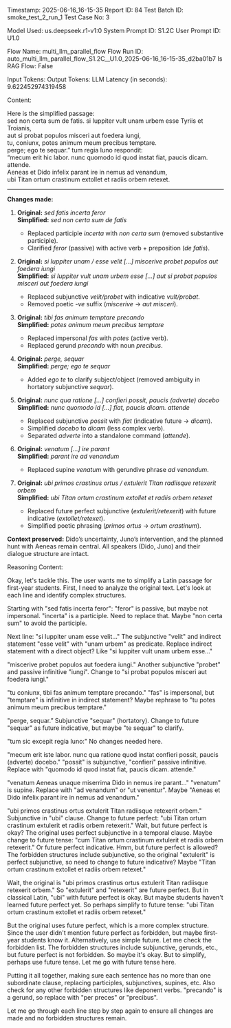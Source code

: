 Timestamp: 2025-06-16_16-15-35
Report ID: 84
Test Batch ID: smoke_test_2_run_1
Test Case No: 3

Model Used: us.deepseek.r1-v1:0
System Prompt ID: S1.2C
User Prompt ID: U1.0

Flow Name: multi_llm_parallel_flow
Flow Run ID: auto_multi_llm_parallel_flow_S1.2C__U1.0_2025-06-16_16-15-35_d2ba01b7
Is RAG Flow: False

Input Tokens: 
Output Tokens: 
LLM Latency (in seconds): 9.622452974319458

Content:

Here is the simplified passage:  
sed non certa sum de fatis. si Iuppiter vult unam urbem esse Tyriis et Troianis,  
aut si probat populos misceri aut foedera iungi,  
tu, coniunx, potes animum meum precibus temptare.  
perge; ego te sequar.” tum regia Iuno respondit:  
“mecum erit hic labor. nunc quomodo id quod instat fiat, paucis dicam. attende.  
Aeneas et Dido infelix parant ire in nemus ad venandum,  
ubi Titan ortum crastinum extollet et radiis orbem retexet.  

---

**Changes made:**  

1. **Original:** *sed fatis incerta feror*  
   **Simplified:** *sed non certa sum de fatis*  
   - Replaced participle *incerta* with *non certa sum* (removed substantive participle).  
   - Clarified *feror* (passive) with active verb + preposition (*de fatis*).  

2. **Original:** *si Iuppiter unam / esse velit [...] miscerive probet populos aut foedera iungi*  
   **Simplified:** *si Iuppiter vult unam urbem esse [...] aut si probat populos misceri aut foedera iungi*  
   - Replaced subjunctive *velit/probet* with indicative *vult/probat*.  
   - Removed poetic *-ve* suffix (*miscerive* → *aut misceri*).  

3. **Original:** *tibi fas animum temptare precando*  
   **Simplified:** *potes animum meum precibus temptare*  
   - Replaced impersonal *fas* with *potes* (active verb).  
   - Replaced gerund *precando* with noun *precibus*.  

4. **Original:** *perge, sequar*  
   **Simplified:** *perge; ego te sequar*  
   - Added *ego te* to clarify subject/object (removed ambiguity in hortatory subjunctive *sequar*).  

5. **Original:** *nunc qua ratione [...] confieri possit, paucis (adverte) docebo*  
   **Simplified:** *nunc quomodo id [...] fiat, paucis dicam. attende*  
   - Replaced subjunctive *possit* with *fiat* (indicative future → *dicam*).  
   - Simplified *docebo* to *dicam* (less complex verb).  
   - Separated *adverte* into a standalone command (*attende*).  

6. **Original:** *venatum [...] ire parant*  
   **Simplified:** *parant ire ad venandum*  
   - Replaced supine *venatum* with gerundive phrase *ad venandum*.  

7. **Original:** *ubi primos crastinus ortus / extulerit Titan radiisque retexerit orbem*  
   **Simplified:** *ubi Titan ortum crastinum extollet et radiis orbem retexet*  
   - Replaced future perfect subjunctive (*extulerit/retexerit*) with future indicative (*extollet/retexet*).  
   - Simplified poetic phrasing (*primos ortus* → *ortum crastinum*).  

**Context preserved:** Dido’s uncertainty, Juno’s intervention, and the planned hunt with Aeneas remain central. All speakers (Dido, Juno) and their dialogue structure are intact.

Reasoning Content:

Okay, let's tackle this. The user wants me to simplify a Latin passage for first-year students. First, I need to analyze the original text. Let's look at each line and identify complex structures.

Starting with "sed fatis incerta feror": "feror" is passive, but maybe not impersonal. "incerta" is a participle. Need to replace that. Maybe "non certa sum" to avoid the participle.

Next line: "si Iuppiter unam esse velit..." The subjunctive "velit" and indirect statement "esse velit" with "unam urbem" as predicate. Replace indirect statement with a direct object? Like "si Iuppiter vult unam urbem esse..."

"miscerive probet populos aut foedera iungi." Another subjunctive "probet" and passive infinitive "iungi". Change to "si probat populos misceri aut foedera iungi."

"tu coniunx, tibi fas animum temptare precando." "fas" is impersonal, but "temptare" is infinitive in indirect statement? Maybe rephrase to "tu potes animum meum precibus temptare."

"perge, sequar.” Subjunctive "sequar" (hortatory). Change to future "sequar" as future indicative, but maybe "te sequar" to clarify.

"tum sic excepit regia Iuno:" No changes needed here.

"mecum erit iste labor. nunc qua ratione quod instat confieri possit, paucis (adverte) docebo." "possit" is subjunctive, "confieri" passive infinitive. Replace with "quomodo id quod instat fiat, paucis dicam. attende."

"venatum Aeneas unaque miserrima Dido in nemus ire parant..." "venatum" is supine. Replace with "ad venandum" or "ut venentur". Maybe "Aeneas et Dido infelix parant ire in nemus ad venandum."

"ubi primos crastinus ortus extulerit Titan radiisque retexerit orbem." Subjunctive in "ubi" clause. Change to future perfect: "ubi Titan ortum crastinum extulerit et radiis orbem retexerit." Wait, but future perfect is okay? The original uses perfect subjunctive in a temporal clause. Maybe change to future tense: "cum Titan ortum crastinum extulerit et radiis orbem retexerit." Or future perfect indicative. Hmm, but future perfect is allowed? The forbidden structures include subjunctive, so the original "extulerit" is perfect subjunctive, so need to change to future indicative? Maybe "Titan ortum crastinum extollet et radiis orbem retexet."

Wait, the original is "ubi primos crastinus ortus extulerit Titan radiisque retexerit orbem." So "extulerit" and "retexerit" are future perfect. But in classical Latin, "ubi" with future perfect is okay. But maybe students haven't learned future perfect yet. So perhaps simplify to future tense: "ubi Titan ortum crastinum extollet et radiis orbem retexet."

But the original uses future perfect, which is a more complex structure. Since the user didn't mention future perfect as forbidden, but maybe first-year students know it. Alternatively, use simple future. Let me check the forbidden list. The forbidden structures include subjunctive, gerunds, etc., but future perfect is not forbidden. So maybe it's okay. But to simplify, perhaps use future tense. Let me go with future tense here.

Putting it all together, making sure each sentence has no more than one subordinate clause, replacing participles, subjunctives, supines, etc. Also check for any other forbidden structures like deponent verbs. "precando" is a gerund, so replace with "per preces" or "precibus".

Let me go through each line step by step again to ensure all changes are made and no forbidden structures remain.
